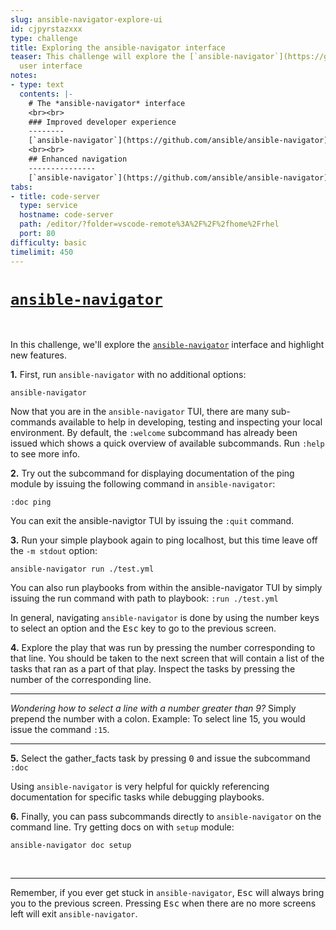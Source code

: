 ```yaml
---
slug: ansible-navigator-explore-ui
id: cjpyrstazxxx
type: challenge
title: Exploring the ansible-navigator interface
teaser: This challenge will explore the [`ansible-navigator`](https://github.com/ansible/ansible-navigator)
  user interface
notes:
- type: text
  contents: |-
    # The *ansible-navigator* interface
    <br><br>
    ### Improved developer experience
    --------
    [`ansible-navigator`](https://github.com/ansible/ansible-navigator) provides a context-aware user interface improving the development and testing experience for creators. It offers integration with Ansible documentation, IDEs (e.g. VScode) and a more prescriptive approach to creating automation
    <br><br>
    ## Enhanced navigation
    ---------------
    [`ansible-navigator`](https://github.com/ansible/ansible-navigator) makes it easier to navigate and filter through playbook outputs.
tabs:
- title: code-server
  type: service
  hostname: code-server
  path: /editor/?folder=vscode-remote%3A%2F%2F%2fhome%2Frhel
  port: 80
difficulty: basic
timelimit: 450
---
```

# [`ansible-navigator`](https://github.com/ansible/ansible-navigator)
<br>

In this challenge, we'll explore the [`ansible-navigator`](https://github.com/ansible/ansible-navigator) interface and highlight new features.

**1.** First, run `ansible-navigator` with no additional options:
```
ansible-navigator
```

Now that you are in the `ansible-navigator` TUI, there are many sub-commands available to help in developing, testing and inspecting your local environment. By default, the `:welcome` subcommand has already been issued which shows a quick overview of available subcommands. Run `:help` to see more info.

**2.** Try out the subcommand for displaying documentation of the ping module by issuing the following command in `ansible-navigator`:
```
:doc ping
```

You can exit the ansible-navigtor TUI by issuing the `:quit` command.

**3.** Run your simple playbook again to ping localhost, but this time leave off the `-m stdout` option:
```
ansible-navigator run ./test.yml
```
You can also run playbooks from within the ansible-navigator TUI by simply issuing the run command with path to playbook: `:run ./test.yml`

In general, navigating `ansible-navigator` is done by using the number keys to select an option and the <kbd>Esc</kbd> key to go to the previous screen.

**4.** Explore the play that was run by pressing the number corresponding to that line. You should be taken to the next screen that will contain a list of the tasks that ran as a part of that play. Inspect the tasks by pressing the number of the corresponding line.

***
*Wondering how to select a line with a number greater than 9?* Simply prepend the number with a colon. Example: To select line 15, you would issue the command `:15`.
***

**5.** Select the gather_facts task by pressing <kbd>0</kbd> and issue the subcommand `:doc`

Using `ansible-navigator` is very helpful for quickly referencing documentation for specific tasks while debugging playbooks.

**6.** Finally, you can pass subcommands directly to `ansible-navigator` on the command line. Try getting docs on with `setup` module:
```
ansible-navigator doc setup
```

<br>

***
Remember, if you ever get stuck in `ansible-navigator`, <kbd>Esc</kbd> will always bring you to the previous screen. Pressing <kbd>Esc</kbd> when there are no more screens left will exit `ansible-navigator`.